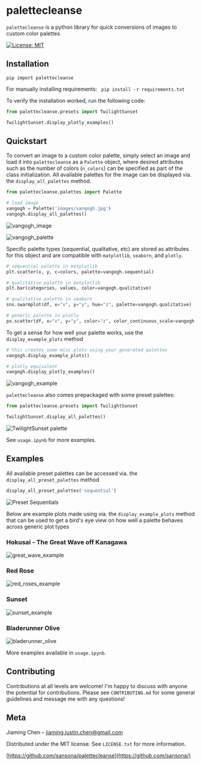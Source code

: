 # palettecleanse
`palettecleanse` is a python library for quick conversions of images to custom color palettes

 [![License: MIT](https://img.shields.io/badge/License-MIT-yellow.svg)](https://opensource.org/licenses/MIT)
 
## Installation
```pip import palettecleanse```

For manually installing requirements:
``` pip install -r requirements.txt```

To verify the installation worked, run the following code:
```py
from palettecleanse.presets import TwilightSunset

TwilightSunset.display_plotly_examples()
```

## Quickstart
To convert an image to a custom color palette, simply select an image and load it into `palettecleanse` as a `Palette` object, where desired attributes such as the number of colors (`n_colors`) can be specified as part of the class initialization. All available palettes for the image can be displayed via. the `display_all_palettes` method.
```py
from palettecleanse.palettes import Palette

# load image
vangogh = Palette('images/vangogh.jpg')
vangogh.display_all_palettes()
```

![vangogh_image](palettecleanse/images/vangogh_small.png?raw=true "Starry Night")

![vangogh_palette](palettecleanse/images/examples/vangogh_palettes.png "Vangogh palette Examples")

Specific palette types (sequential, qualitative, etc) are stored as attributes for this object and are compatible with `matplotlib`, `seaborn`, and `plotly`.
```py
# sequential palette in matplotlib
plt.scatter(x, y, c=colors, palette=vangogh.sequential)

# qualitative palette in matplotlib
plt.bar(categories, values, color=vangogh.qualitative)

# qualitative palette in seaborn
sns.swarmplot(df, x="x", y="y", hue="z", palette=vangogh.qualitative)

# generic palette in plotly
px.scatter(df, x="x", y="y", color="z", color_continuous_scale=vangogh.plotly)
```
To get a sense for how well your palette works, use the `display_example_plots` method
```py
# this creates some misc plots using your generated palettes
vangogh.display_example_plots()

# plotly equivalent
vangogh.display_plotly_examples()
```
![vangogh_example](palettecleanse/images/examples/vangogh_output.png)

`palettecleanse` also comes prepackaged with some preset palettes:
```py
from palettecleanse.presets import TwilightSunset

TwilightSunset.display_all_palettes()
```
![TwilightSunset palette](palettecleanse/images/examples/sunset_palettes.png)

See `usage.ipynb` for more examples.

## Examples
All available preset palettes can be accessed via. the `display_all_preset_palettes` method
```py
display_all_preset_palettes('sequential')
```
![Preset Sequentials](palettecleanse/images/examples/custom_sequentials.png)

Below are example plots made using via. the `display_example_plots` method that can be used to get a bird's eye view on how well a palette behaves across generic plot types
### Hokusai - The Great Wave off Kanagawa
![great_wave_example](palettecleanse/images/examples/great_wave_output.png)

### Red Rose
![red_roses_example](palettecleanse/images/examples/red_roses_output.png)

### Sunset
![sunset_example](palettecleanse/images/examples/sunset_output.png)

### Bladerunner Olive
![bladerunner_olive](palettecleanse/images/examples/bladerunner_olive_output.png)

More examples available in `usage.ipynb`.

## Contributing
Contributions at all levels are welcome! I'm happy to discuss with anyone the potential for contributions. Please see `CONTRIBUTING.md` for some general guidelines and message me with any questions!

## Meta
Jiaming Chen –  jiaming.justin.chen@gmail.com

Distributed under the MIT license. See ``LICENSE.txt`` for more information.

[https://github.com/sansona/palettecleanse](https://github.com/sansona/)

